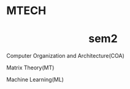 # MTECH
<h1 align="center" id="title">sem2</h1>

<p id="description">Computer Organization and Architecture(COA)</p>
<p id="description">Matrix Theory(MT)</p>
<p id="description">Machine Learning(ML)</p>

